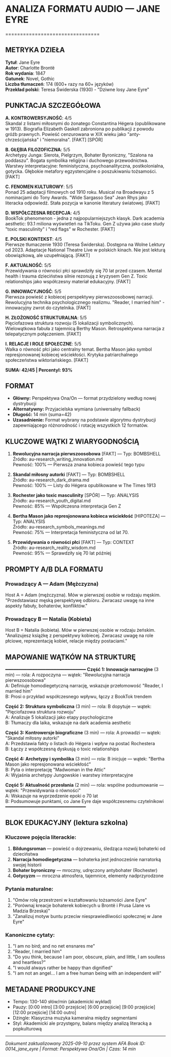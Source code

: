 # ANALIZA FORMATU AUDIO — JANE EYRE
================================

## METRYKA DZIEŁA

**Tytuł**: Jane Eyre  
**Autor**: Charlotte Brontë  
**Rok wydania**: 1847  
**Gatunek**: Novel, Gothic  
**Liczba tłumaczeń**: 174 (600+ razy na 60+ języków)  
**Przekład polski**: Teresa Świderska (1930) - "Dziwne losy Jane Eyre"

## PUNKTACJA SZCZEGÓŁOWA

**A. KONTROWERSYJNOŚĆ**: 4/5  
Skandal z listami miłosnymi do żonatego Constantina Hégera (opublikowane w 1913). Biografia Elizabeth Gaskell zabroniona po publikacji z powodu gróźb prawnych. Powieść cenzurowana w XIX wieku jako "anty-chrześcijańska" i "niemoralna". [FAKT] [SPÓR]

**B. GŁĘBIA FILOZOFICZNA**: 5/5  
Archetypy Junga: Sierota, Pielgrzym, Bohater Byroniczny, "Szalona na poddaszu". Bogata symbolika religijna i duchowego przewodnictwa. Warstwy interpretacyjne: feministyczna, psychoanalityczna, postkolonialna, gotycka. Głębokie metafory egzystencjalne o poszukiwaniu tożsamości. [FAKT]

**C. FENOMEN KULTUROWY**: 5/5  
Ponad 25 adaptacji filmowych od 1910 roku. Musical na Broadwayu z 5 nominacjami do Tony Awards. "Wide Sargasso Sea" Jean Rhys jako literacka odpowiedź. Stała pozycja w kanonie literatury światowej. [FAKT]

**D. WSPÓŁCZESNA RECEPCJA**: 4/5  
BookTok phenomenon - jedna z najpopularniejszych klasyk. Dark academia aesthetic: 93.1 miliona wyświetleń na TikToku. Gen Z używa jako case study "toxic masculinity" i "red flags" w Rochester. [FAKT]

**E. POLSKI KONTEKST**: 4/5  
Pierwsze tłumaczenie 1930 (Teresa Świderska). Dostępna na Wolne Lektury od 2023. Adaptacje National Theatre Live w polskich kinach. Nie jest lekturą obowiązkową, ale uzupełniającą. [FAKT]

**F. AKTUALNOŚĆ**: 5/5  
Przewidywania o równości płci sprawdziły się 70 lat przed czasem. Mental health i trauma dzieciństwa silnie rezonują z kryzysem Gen Z. Toxic relationships jako współczesny materiał edukacyjny. [FAKT]

**G. INNOWACYJNOŚĆ**: 5/5  
Pierwsza powieść z kobiecej perspektywy pierwszoosobowej narracji. Rewolucyjna technika psychologicznego realizmu. "Reader, I married him" - innowacyjny zwrot do czytelnika. [FAKT]

**H. ZŁOŻONOŚĆ STRUKTURALNA**: 5/5  
Pięciofazowa struktura rozwoju (5 lokalizacji symbolicznych). Wielowątkowa fabuła z tajemnicą Berthy Mason. Retrospektywna narracja z telepatycznym połączeniem. [FAKT]

**I. RELACJE I ROLE SPOŁECZNE**: 5/5  
Walka o równość płci jako centralny temat. Bertha Mason jako symbol represjonowanej kobiecej wściekłości. Krytyka patriarchalnego społeczeństwa wiktoriańskiego. [FAKT]

**SUMA: 42/45 | Percentyl: 93%**

## FORMAT

- **Główny:** Perspektywa Ona/On — format przydzielony według nowej dystrybucji
- **Alternatywny:** Przyjacielska wymiana (uniwersalny fallback)
- **Długość:** 14 min (suma=42)
- **Uzasadnienie:** Format wybrany na podstawie algorytmu dystrybucji zapewniającego różnorodność i rotację wszystkich 12 formatów.

## KLUCZOWE WĄTKI Z WIARYGODNOŚCIĄ

1. **Rewolucyjna narracja pierwszoosobowa** [FAKT] — Typ: BOMBSHELL  
   Źródło: au-research_writing_innovation.md  
   Pewność: 100% — Pierwsza znana kobieca powieść tego typu
   
2. **Skandal miłosny autorki** [FAKT] — Typ: BOMBSHELL  
   Źródło: au-research_dark_drama.md  
   Pewność: 100% — Listy do Hégera opublikowane w The Times 1913
   
3. **Rochester jako toxic masculinity** [SPÓR] — Typ: ANALYSIS  
   Źródło: au-research_youth_digital.md  
   Pewność: 85% — Współczesna interpretacja Gen Z
   
4. **Bertha Mason jako represjonowana kobieca wściekłość** [HIPOTEZA] — Typ: ANALYSIS  
   Źródło: au-research_symbols_meanings.md  
   Pewność: 75% — Interpretacja feministyczna od lat 70.
   
5. **Przewidywania o równości płci** [FAKT] — Typ: CONTEXT  
   Źródło: au-research_reality_wisdom.md  
   Pewność: 95% — Sprawdziły się 70 lat później

## PROMPTY A/B DLA FORMATU

### Prowadzący A — Adam (Mężczyzna)
Host A = Adam (mężczyzna). Mów w pierwszej osobie w rodzaju męskim.
"Przedstawiasz męską perspektywę odbioru. Zwracasz uwagę na inne aspekty fabuły, bohaterów, konfliktów."

### Prowadzący B — Natalia (Kobieta)
Host B = Natalia (kobieta). Mów w pierwszej osobie w rodzaju żeńskim.
"Analizujesz książkę z perspektywy kobiecej. Zwracasz uwagę na role płciowe, reprezentację kobiet, relacje między postaciami."

## MAPOWANIE WĄTKÓW NA STRUKTURĘ
━━━━━━━━━━━━━━━━━━━━━━━━━━━━━━
**Część 1: Innowacje narracyjne** (3 min) — rola: A rozpoczyna — wątek: "Rewolucyjna narracja pierwszoosobowa"  
A: Definiuje homodiegetyczną narrację, wskazuje przełomowość "Reader, I married him"  
B: Prosi o przykład współczesnego wpływu, łączy z BookTok trendem  

**Część 2: Struktura symboliczna** (3 min) — rola: B dopytuje — wątek: "Pięciofazowa struktura rozwoju"  
A: Analizuje 5 lokalizacji jako etapy psychologiczne  
B: Tłumaczy dla laika, wskazuje na dark academia aesthetic  

**Część 3: Kontrowersje biograficzne** (3 min) — rola: A prowadzi — wątek: "Skandal miłosny autorki"  
A: Przedstawia fakty o listach do Hégera i wpływ na postać Rochestera  
B: Łączy z współczesną dyskusją o toxic relationships  

**Część 4: Archetypy i symbolika** (3 min) — rola: B inicjuje — wątek: "Bertha Mason jako represjonowana wściekłość"  
B: Pyta o interpretację "Madwoman in the Attic"  
A: Wyjaśnia archetypy Jungowskie i warstwy interpretacyjne  

**Część 5: Aktualność przesłania** (2 min) — rola: wspólne podsumowanie — wątek: "Przewidywania o równości"  
A: Wskazuje na wyprzedzenie epoki o 70 lat  
B: Podsumowuje punktami, co Jane Eyre daje współczesnemu czytelnikowi  
━━━━━━━━━━━━━━━━━━━━━━━━━━━━━━

## BLOK EDUKACYJNY (lektura szkolna)

### Kluczowe pojęcia literackie:
1. **Bildungsroman** — powieść o dojrzewaniu, śledząca rozwój bohaterki od dzieciństwa
2. **Narracja homodiegetyczna** — bohaterka jest jednocześnie narratorką swojej historii
3. **Bohater byroniczny** — mroczny, udręczony antybohater (Rochester)
4. **Gotycyzm** — mroczna atmosfera, tajemnice, elementy nadprzyrodzone

### Pytania maturalne:
1. "Omów rolę przestrzeni w kształtowaniu tożsamości Jane Eyre"
2. "Porównaj kreacje bohaterek kobiecych u Brontë i Prusa (Jane vs Madzia Brzeska)"
3. "Zanalizuj motyw buntu przeciw niesprawiedliwości społecznej w Jane Eyre"

### Kanoniczne cytaty:
1. "I am no bird; and no net ensnares me"
2. "Reader, I married him"
3. "Do you think, because I am poor, obscure, plain, and little, I am soulless and heartless?"
4. "I would always rather be happy than dignified"
5. "I am not an angel... I am a free human being with an independent will"

## METADANE PRODUKCYJNE
- Tempo: 130-140 słów/min (akademicki wykład)
- Pauzy: [0:00 intro] [3:00 przejście] [6:00 przejście] [9:00 przejście] [12:00 przejście] [14:00 outro]
- Dżingle: Klasyczna muzyka kameralna między segmentami
- Styl: Akademicki ale przystępny, balans między analizą literacką a popkulturową

---
*Dokument zaktualizowany 2025-09-10 przez system AFA*
*Book ID: 0014_jane_eyre | Format: Perspektywa Ona/On | Czas: 14 min*